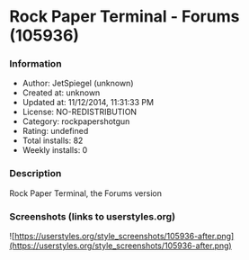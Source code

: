 # Rock Paper Terminal - Forums (105936)

### Information
- Author: JetSpiegel (unknown)
- Created at: unknown
- Updated at: 11/12/2014, 11:31:33 PM
- License: NO-REDISTRIBUTION
- Category: rockpapershotgun
- Rating: undefined
- Total installs: 82
- Weekly installs: 0


### Description
Rock Paper Terminal, the Forums version


### Screenshots (links to userstyles.org)
![https://userstyles.org/style_screenshots/105936-after.png](https://userstyles.org/style_screenshots/105936-after.png)


